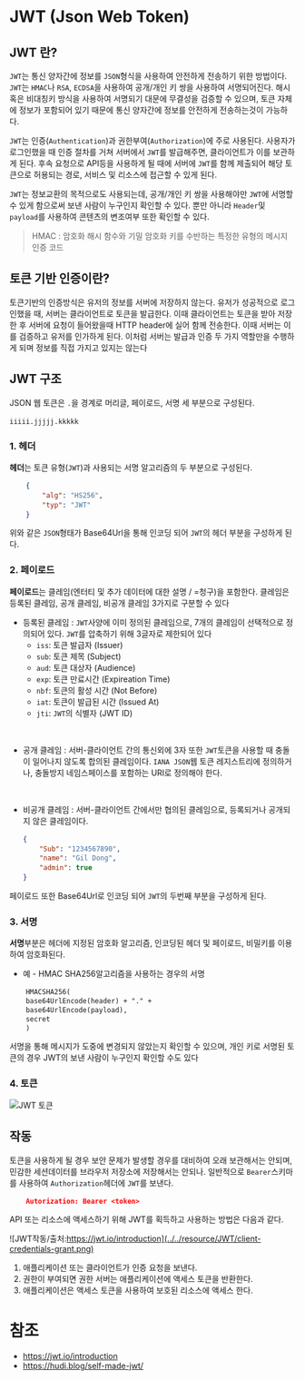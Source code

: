 # JWT (Json Web Token)

## JWT 란?

`JWT`는 통신 양자간에 정보를 `JSON`형식을 사용하여 안전하게 전송하기 위한 방법이다. `JWT`는 `HMAC`나 `RSA`, `ECDSA`을 사용하여 공개/개인 키 쌍을 사용하여 서명되어진다. 해시 혹은 비대칭키 방식을 사용하여 서명되기 대문에 무결성을 검증할 수 있으며, 토큰 자체에 정보가 포함되어 있기 때문에 통신 양자간에 정보를 안전하게 전송하는것이 가능하다.
<br/>

`JWT`는 인증(`Authentication`)과 권한부여(`Authorization`)에 주로 사용된다. 사용자가 로그인했을 때 인증 절차를 거쳐 서버에서 `JWT`를 발급해주면, 클라이언트가 이를 보관하게 된다. 후속 요청으로 API등을 사용하게 될 때에 서버에 `JWT`를 함께 제출되어 해당 토큰으로 허용되는 경로, 서비스 및 리소스에 접근할 수 있게 된다.
<br/>

`JWT`는 정보교환의 목적으로도 사용되는데, 공개/개인 키 쌍을 사용해야만 `JWT`에 서명할 수 있게 함으로써 보낸 사람이 누구인지 확인할 수 있다. 뿐만 아니라 `Header`및 `payload`를 사용하여 콘텐츠의 변조여부 또한 확인할 수 있다.

> HMAC : 암호화 해시 함수와 기밀 암호화 키를 수반하는 특정한 유형의 메시지 인증 코드

## 토큰 기반 인증이란?

토큰기반의 인증방식은 유저의 정보를 서버에 저장하지 않는다. 유저가 성공적으로 로그인했을 때, 서버는 클라이언트로 토큰을 발급한다. 이때 클라이언트는 토큰을 받아 저장한 후 서버에 요청이 들어왔을때 HTTP header에 실어 함께 전송한다. 이때 서버는 이를 검증하고 유저를 인가하게 된다. 이처럼 서버는 발급과 인증 두 가지 역할만을 수행하게 되며 정보를 직접 가지고 있지는 않는다

## JWT 구조

JSON 웹 토큰은 `.`을 경계로 머리글, 페이로드, 서명 세 부분으로 구성된다. 

`iiiii.jjjjj.kkkkk`

### 1. 헤더

**헤더**는 토큰 유형(`JWT`)과 사용되는 서명 알고리즘의 두 부분으로 구성된다. 

```json
    {
        "alg": "HS256",
        "typ": "JWT"
    }
```
위와 같은 `JSON`형태가 Base64Url을 통해 인코딩 되어 `JWT`의 헤더 부분을 구성하게 된다.

### 2. 페이로드
**페이로드**는 클레임(엔터티 및 추가 데이터에 대한 설명 / =청구)을 포함한다. 클레임은 등록된 클레임, 공개 클레임, 비공개 클레임 3가지로 구분할 수 있다

* 등록된 클레임 : `JWT`사양에 이미 정의된 클레임으로, 7개의 클레임이 선택적으로 정의되어 있다. `JWT`를 압축하기 위해 3글자로 제한되어 있다
    * `iss`: 토큰 발급자 (Issuer)
    * `sub`: 토큰 제목 (Subject)
    * `aud`: 토큰 대상자 (Audience)
    * `exp`: 토큰 만료시간 (Expireation Time)
    * `nbf`: 토큰의 활성 시간 (Not Before)
    * `iat`: 토큰이 발급된 시간 (Issued At)
    * `jti`: `JWT`의 식별자 (JWT ID)
<br/>

* 공개 클레임 : 서버-클라이언트 간의 통신외에 3자 또한 `JWT`토큰을 사용할 때 충돌이 일어나지 않도록 합의된 클레임이다. `IANA JSON`웹 토큰 레지스트리에 정의하거나, 충돌방지 네임스페이스를 포함하는 URI로 정의해야 한다.
<br/>

* 비공개 클레임 : 서버-클라이언트 간에서만 협의된 클레임으로, 등록되거나 공개되지 않은 클레임이다.
    ```json
    {
        "Sub": "1234567890",
        "name": "Gil Dong",
        "admin": true
    }
    ```

페이로드 또한 Base64Url로 인코딩 되어 `JWT`의 두번째 부분을 구성하게 된다.

### 3. 서명

**서명**부분은 헤더에 지정된 암호화 알고리즘, 인코딩된 헤더 및 페이로드, 비밀키를 이용하여 암호화된다. 

* 예 - HMAC SHA256알고리즘을 사용하는 경우의 서명
```
    HMACSHA256(
    base64UrlEncode(header) + "." +
    base64UrlEncode(payload),
    secret
    )
```
서명을 통해 메시지가 도중에 변경되지 않았는지 확인할 수 있으며, 개인 키로 서명된 토큰의 경우 JWT의 보낸 사람이 누구인지 확인할 수도 있다

### 4. 토큰

![JWT 토큰](../resource/JWT/JWT.JPG)

## 작동

토큰을 사용하게 될 경우 보안 문제가 발생할 경우를 대비하여 오래 보관해서는 안되며, 민감한 세션데이터를 브라우저 저장소에 저장해서는 안되나. 일반적으로 `Bearer`스키마를 사용하여 `Authorization`헤더에 `JWT`를 보낸다.

```json
    Autorization: Bearer <token>
```

API 또는 리소스에 액세스하기 위해 JWT를 획득하고 사용하는 방법은 다음과 같다.

![JWT작동/출처:https://jwt.io/introduction](../../resource/JWT/client-credentials-grant.png)

1. 애플리케이션 또는 클라이언트가 인증 요청을 보낸다.
2. 권한이 부여되면 권한 서버는 애플리케이션에 액세스 토큰을 반환한다.
3. 애플리케이션은 액세스 토큰을 사용하여 보호된 리소스에 액세스 한다.

# 참조

* https://jwt.io/introduction
* https://hudi.blog/self-made-jwt/
